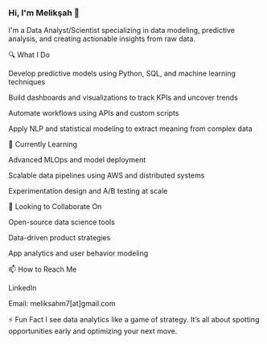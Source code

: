 ### Hi, I'm Melikşah 👋  
I'm a Data Analyst/Scientist specializing in data modeling, predictive analysis, and creating actionable insights from raw data.  

🔍 What I Do

Develop predictive models using Python, SQL, and machine learning techniques

Build dashboards and visualizations to track KPIs and uncover trends

Automate workflows using APIs and custom scripts

Apply NLP and statistical modeling to extract meaning from complex data

🧠 Currently Learning

Advanced MLOps and model deployment

Scalable data pipelines using AWS and distributed systems

Experimentation design and A/B testing at scale

🚀 Looking to Collaborate On

Open-source data science tools

Data-driven product strategies

App analytics and user behavior modeling

📫 How to Reach Me

LinkedIn

Email: meliksahm7[at]gmail.com

⚡ Fun Fact
I see data analytics like a game of strategy. It’s all about spotting opportunities early and optimizing your next move.



<!--
**meliksahkilic/meliksahkilic** is a ✨ _special_ ✨ repository because its `README.md` (this file) appears on your GitHub profile.

Here are some ideas to get you started:

- 🔭 I’m currently working on Data
- 🌱 I’m currently learning ...
- 👯 I’m looking to collaborate on ...
- 🤔 I’m looking for help with ...
- 💬 Ask me about ...
- 📫 How to reach me: ...
- 😄 Pronouns: ...
- ⚡ Fun fact: ...
-->
